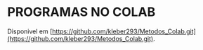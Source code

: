 # PROGRAMAS NO COLAB

Disponivel em [https://github.com/kleber293/Metodos_Colab.git](https://github.com/kleber293/Metodos_Colab.git).
